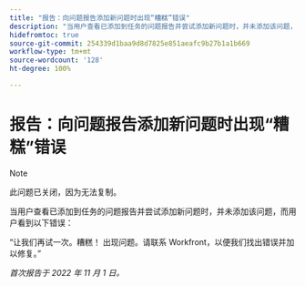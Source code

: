 ```yaml
---
title: "报告：向问题报告添加新问题时出现“糟糕”错误"
description: "当用户查看已添加到任务的问题报告并尝试添加新问题时，并未添加该问题，而用户看到一个错误。"
hidefromtoc: true
source-git-commit: 254339d1baa9d8d7825e851aeafc9b27b1a1b669
workflow-type: tm+mt
source-wordcount: '128'
ht-degree: 100%

---
```



# 报告：向问题报告添加新问题时出现“糟糕”错误

>[!NOTE]
>
>此问题已关闭，因为无法复制。

当用户查看已添加到任务的问题报告并尝试添加新问题时，并未添加该问题，而用户看到以下错误：

“让我们再试一次。糟糕！ 出现问题。请联系 Workfront，以便我们找出错误并加以修复。”

_首次报告于 2022 年 11 月 1 日。_


